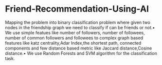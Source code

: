 # Friend-Recommendation-Using-AI
Mapping the problem into binary classification problem where given two nodes in the friendship graph we need to classify
if can be friends or not.• We use simple featues like number of followers, number of followees, number of common followers
and followees to complex graph based features like katz centrality,Adar Index,the shortest path, connected components and
few distance based metric like Jaccard distance,Cosine distance.• We use Random Forests and SVM algorithm for the
classification task.
